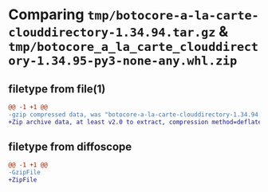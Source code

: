 # Comparing `tmp/botocore-a-la-carte-clouddirectory-1.34.94.tar.gz` & `tmp/botocore_a_la_carte_clouddirectory-1.34.95-py3-none-any.whl.zip`

## filetype from file(1)

```diff
@@ -1 +1 @@
-gzip compressed data, was "botocore-a-la-carte-clouddirectory-1.34.94.tar", last modified: Tue Apr 30 01:01:19 2024, max compression
+Zip archive data, at least v2.0 to extract, compression method=deflate
```

## filetype from diffoscope

```diff
@@ -1 +1 @@
-GzipFile
+ZipFile
```

